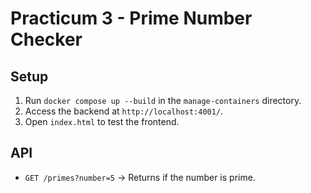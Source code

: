 # Practicum 3 - Prime Number Checker

## Setup
1. Run `docker compose up --build` in the `manage-containers` directory.
2. Access the backend at `http://localhost:4001/`.
3. Open `index.html` to test the frontend.

## API
- `GET /primes?number=5` -> Returns if the number is prime.

